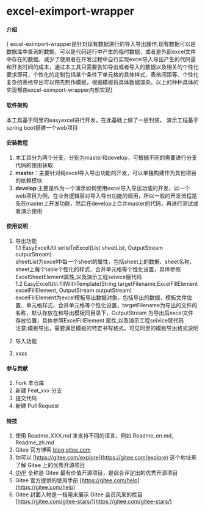 # excel-eximport-wrapper

#### 介绍
{
excel-eximport-wrapper是针对现有数据进行的导入导出操作,现有数据可以是数据库中查询的数据，可以是代码运行中产生的临时数据，或者是外部excel文件中存在的数据，减少了使用者在开发过程中自行实现excel导入导出产生的代码量和开发时间的成本，通过本工具只需要告知导出或者导入的数据以及相关的个性化要求即可，个性化的定制包括某个条件下单元格的具体样式、表格间距等、个性化复杂的表格导出可以预先制作模板，根据模板将具体数据渲染。以上的种种具体的实现都由excel-eximport-wrapper内部实现}

#### 软件架构
本工具基于阿里的easyexcel进行开发，在此基础上做了一层封装，
演示工程基于spring boot搭建一个web项目


#### 安装教程

1.  本工具分为两个分支，分别为master和develop，可根据不同的需要进行分支代码的使用获取
2.  **master**：主要针对纯excel导入导出功能的开发，可以单独构建作为其他项目的依赖模块
3.  **develop**:主要是作为一个演示如何使用excel导入导出功能的开发，以一个web项目为例，在业务逻辑层对导入导出功能的调用，所以一般的开发流程是先在master上开发功能，然后在develop上合并master的代码，再进行测试或者演示使用

#### 使用说明

1.  导出功能  
1.1 EasyExcelUtil.writeToExcel(List<ExcelSheetElement> sheetList, OutputStream outputStream)  
sheetList为excel中每一个sheet的属性，包括sheet上的数据、sheet名称、sheet上每个table个性化的样式、合并单元格等个性化设置，具体参照ExcelSheetElement属性,以及演示工程seivice层代码  
1.2 EasyExcelUtil.fillWithTemplate(String targetFilename,ExcelFillElement excelFillElement, OutputStream outputStream)  
excelFillElement为excel模板导出数据对象，包括导出的数据、模板文件位置、单元格样式、合并单元格等个性化设置，targetFilename为导出的文件的名称，默认存放在和导出模板同目录下，OutputStream 为导出后excel文件存放位置，具体参照ExcelFillElement 属性,以及演示工程seivice层代码  
 <kbd>注意</kbd>:模板导出，需要满足模板的特定书写格式，可见阿里的模板导出格式说明
2.  导入功能


3.  xxxx

#### 参与贡献

1.  Fork 本仓库
2.  新建 Feat_xxx 分支
3.  提交代码
4.  新建 Pull Request


#### 特技

1.  使用 Readme\_XXX.md 来支持不同的语言，例如 Readme\_en.md, Readme\_zh.md
2.  Gitee 官方博客 [blog.gitee.com](https://blog.gitee.com)
3.  你可以 [https://gitee.com/explore](https://gitee.com/explore) 这个地址来了解 Gitee 上的优秀开源项目
4.  [GVP](https://gitee.com/gvp) 全称是 Gitee 最有价值开源项目，是综合评定出的优秀开源项目
5.  Gitee 官方提供的使用手册 [https://gitee.com/help](https://gitee.com/help)
6.  Gitee 封面人物是一档用来展示 Gitee 会员风采的栏目 [https://gitee.com/gitee-stars/](https://gitee.com/gitee-stars/)
